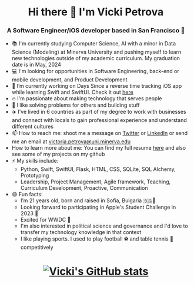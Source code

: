 <!--
**vickipetrova/vickipetrova** is a ✨ _special_ ✨ repository because its `README.md` (this file) appears on your GitHub profile.

- 🔭 I’m currently working on ...
- 🌱 I’m currently learning ...
- 👯 I’m looking to collaborate on ...
- 🤔 I’m looking for help with ...
- 💬 Ask me about ...
- 📫 How to reach me: ...
- 😄 Pronouns: ...
- ⚡ Fun fact: ...
-->

<h1 align="center">Hi there 👋 I'm Vicki Petrova</h1>
<h3 align="center">A Software Engineer/iOS developer based in San Francisco 🌁</h3>

- 📚 I'm currently studying Computer Science, AI with a minor in Data Science (Modeling) at Minerva University and pushing myself to learn new technologies outside of my academic curriculum. My graduation date is in May, 2024
- 💻 I'm looking for opportunities in Software Engineering, back-end or mobile development, and Product Development
- 🌱 I’m currently working on Days Since a reverse time tracking iOS app while learning Swift and SwiftUI. Check it out [here](https://apps.apple.com/us/app/days-since-track-memories/id1634218216)
- 🔥 I'm passionate about making technology that serves people 
- 🧠 I like solving problems for others and building stuff
- ✈️ I've lived in 6 countries as part of my degree to work with businesses and connect with locals to gain professional experience and understand different cultures
- 📫 How to reach me: shoot me a message on [Twitter](https://twitter.com/vicki_petrovaa) or [LinkedIn](https://www.linkedin.com/in/petrova-v/) or send me an email at victoria.petrova@uni.minerva.edu
- How to learn more about me: You can find my full resume [here](https://github.com/vickipetrova/vickipetrova/blob/main/Resume%20Victoria%20Petrova%202023.docx.pdf) and also see some of my projects on my github
- ⚡ My skills include:
  - Python, Swift, SwiftUI, Flask, HTML, CSS, SQLite, SQL Alchemy, Prototyping
  - Leadership, Project Management, Agile framework, Teaching, Curriculum Development, Proactive, Communication
- 😄 Fun facts:
  - I’m 21 years old, born and raised in Sofia, Bulgaria 🇧🇬🦁
  - Looking forward to participating in Apple's Student Challenge in 2023 
  - Excited for WWDC 
  - I'm also interested in political science and governance and I'd love to transfer my technology knowledge in that context 
  - I like playing sports. I used to play football ⚽️ and table tennis 🏓 competitively



<h1 align = "center">

<!-- Credits: https://github.com/anuraghazra/github-readme-stats -->
[![Vicki's GitHub stats](https://github-readme-stats.vercel.app/api?username=vickipetrova)](https://github.com/anuraghazra/github-readme-stats)
  
</h1>
